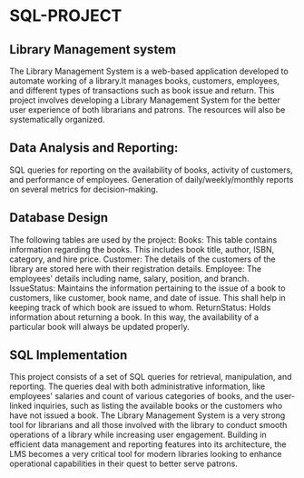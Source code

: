 # SQL-PROJECT
## Library Management system
The Library Management System is a web-based application developed to automate working of a library.It manages books, customers, employees, and different types of transactions such as book issue and return. This project involves developing a Library Management System for the better user experience of both librarians and patrons. The resources will also be systematically organized.
## Data Analysis and Reporting:
SQL queries for reporting on the availability of books, activity of customers, and performance of employees.
Generation of daily/weekly/monthly reports on several metrics for decision-making.
## Database Design
The following tables are used by the project:
Books: This table contains information regarding the books. This includes book title, author, ISBN, category, and hire price.
Customer: The details of the customers of the library are stored here with their registration details.
Employee: The employees' details including name, salary, position, and branch.
IssueStatus: Maintains the information pertaining to the issue of a book to customers, like customer, book name, and date of issue. This shall help in keeping track of which book are issued to whom.
ReturnStatus: Holds information about returning a book. In this way, the availability of a particular book will always be updated properly.
## SQL Implementation
This project consists of a set of SQL queries for retrieval, manipulation, and reporting. The queries deal with both administrative information, like employees' salaries and count of various categories of books, and the user-linked inquiries, such as listing the available books or the customers who have not issued a book.
The Library Management System is a very strong tool for librarians and all those involved with the library to conduct smooth operations of a library while increasing user engagement. Building in efficient data management and reporting features into its architecture, the LMS becomes a very critical tool for modern libraries looking to enhance operational capabilities in their quest to better serve patrons.
